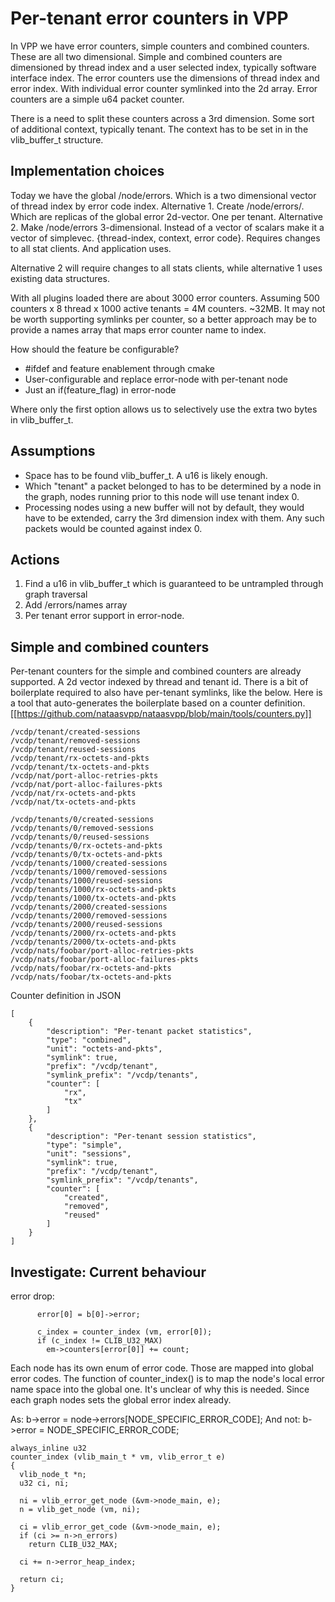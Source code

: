 # Per-tenant error counters in VPP

In VPP we have error counters, simple counters and combined counters. These are all two dimensional. Simple and combined counters are dimensioned
by thread index and a user selected index, typically software interface index. The error counters use the dimensions of thread index and error index.
With individual error counter symlinked into the 2d array.
Error counters are a simple u64 packet counter.

There is a need to split these counters across a 3rd dimension. Some sort of additional context, typically tenant.
The context has to be set in in the vlib_buffer_t structure.

## Implementation choices
Today we have the global /node/errors. Which is a two dimensional vector of thread index by error code index.
Alternative 1. Create /node/errors/<n>. Which are replicas of the global error 2d-vector. One per tenant.
Alternative 2. Make /node/errors 3-dimensional. Instead of a vector of scalars make it a vector of simplevec. {thread-index, context, error code}.
Requires changes to all stat clients. And application uses.

Alternative 2 will require changes to all stats clients, while alternative 1 uses existing data structures.

With all plugins loaded there are about 3000 error counters. Assuming 500 counters x 8 thread x 1000 active tenants = 4M counters. ~32MB.
It may not be worth supporting symlinks per counter, so a better approach may be to provide a names array that maps error counter name to index.

How should the feature be configurable?
 - #ifdef and feature enablement through cmake
 - User-configurable and replace error-node with per-tenant node
 - Just an if(feature_flag) in error-node

Where only the first option allows us to selectively use the extra two bytes in vlib_buffer_t.

## Assumptions
- Space has to be found vlib_buffer_t. A u16 is likely enough.
- Which "tenant" a packet belonged to has to be determined by a node in the graph, nodes running prior to this node will use tenant index 0.
- Processing nodes using a new buffer will not by default, they would have to be extended, carry the 3rd dimension index with them.
  Any such packets would be counted against index 0.

## Actions
1. Find a u16 in vlib_buffer_t which is guaranteed to be untrampled through graph traversal
2. Add /errors/names array
3. Per tenant error support in error-node.

## Simple and combined counters

Per-tenant counters for the simple and combined counters are already supported.
A 2d vector indexed by thread and tenant id. There is a bit of boilerplate required to also have per-tenant symlinks, like the below.
Here is a tool that auto-generates the boilerplate based on a counter definition.
[[https://github.com/nataasvpp/nataasvpp/blob/main/tools/counters.py]]

```
/vcdp/tenant/created-sessions
/vcdp/tenant/removed-sessions
/vcdp/tenant/reused-sessions
/vcdp/tenant/rx-octets-and-pkts
/vcdp/tenant/tx-octets-and-pkts
/vcdp/nat/port-alloc-retries-pkts
/vcdp/nat/port-alloc-failures-pkts
/vcdp/nat/rx-octets-and-pkts
/vcdp/nat/tx-octets-and-pkts

/vcdp/tenants/0/created-sessions
/vcdp/tenants/0/removed-sessions
/vcdp/tenants/0/reused-sessions
/vcdp/tenants/0/rx-octets-and-pkts
/vcdp/tenants/0/tx-octets-and-pkts
/vcdp/tenants/1000/created-sessions
/vcdp/tenants/1000/removed-sessions
/vcdp/tenants/1000/reused-sessions
/vcdp/tenants/1000/rx-octets-and-pkts
/vcdp/tenants/1000/tx-octets-and-pkts
/vcdp/tenants/2000/created-sessions
/vcdp/tenants/2000/removed-sessions
/vcdp/tenants/2000/reused-sessions
/vcdp/tenants/2000/rx-octets-and-pkts
/vcdp/tenants/2000/tx-octets-and-pkts
/vcdp/nats/foobar/port-alloc-retries-pkts
/vcdp/nats/foobar/port-alloc-failures-pkts
/vcdp/nats/foobar/rx-octets-and-pkts
/vcdp/nats/foobar/tx-octets-and-pkts
```

Counter definition in JSON

```
[
	{
		"description": "Per-tenant packet statistics",
		"type": "combined",
		"unit": "octets-and-pkts",
		"symlink": true,
		"prefix": "/vcdp/tenant",
		"symlink_prefix": "/vcdp/tenants",
		"counter": [
			"rx",
			"tx"
		]
	},
	{
		"description": "Per-tenant session statistics",
		"type": "simple",
		"unit": "sessions",
		"symlink": true,
		"prefix": "/vcdp/tenant",
		"symlink_prefix": "/vcdp/tenants",
		"counter": [
			"created",
			"removed",
			"reused"
		]
	}
]
```

## Investigate: Current behaviour

error drop:
```
      error[0] = b[0]->error;

      c_index = counter_index (vm, error[0]);
      if (c_index != CLIB_U32_MAX)
      	em->counters[error[0]] += count;
```

Each node has its own enum of error code. Those are mapped into global error codes.
The function of counter_index() is to map the node's local error name space into the global one.
It's unclear of why this is needed. Since each graph nodes sets the global error index already.

As: b->error = node->errors[NODE_SPECIFIC_ERROR_CODE];
And not: b->error = NODE_SPECIFIC_ERROR_CODE;


```
always_inline u32
counter_index (vlib_main_t * vm, vlib_error_t e)
{
  vlib_node_t *n;
  u32 ci, ni;

  ni = vlib_error_get_node (&vm->node_main, e);
  n = vlib_get_node (vm, ni);

  ci = vlib_error_get_code (&vm->node_main, e);
  if (ci >= n->n_errors)
    return CLIB_U32_MAX;

  ci += n->error_heap_index;

  return ci;
}
```

